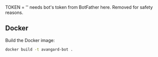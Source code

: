 TOKEN = '' needs bot's token from BotFather here. Removed for safety reasons.

## Docker

Build the Docker image:

```bash
docker build -t avangard-bot .
```

